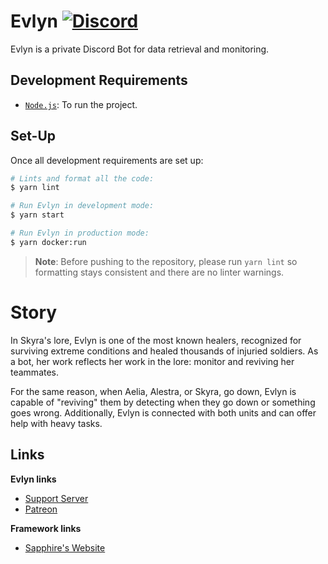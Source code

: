 # Evlyn [![Discord](https://discordapp.com/api/guilds/254360814063058944/embed.png)](https://join.skyra.pw)

Evlyn is a private Discord Bot for data retrieval and monitoring.

## Development Requirements

-   [`Node.js`]: To run the project.

[`node.js`]: https://nodejs.org/en/download/current/

## Set-Up

Once all development requirements are set up:

```bash
# Lints and format all the code:
$ yarn lint

# Run Evlyn in development mode:
$ yarn start

# Run Evlyn in production mode:
$ yarn docker:run
```

> **Note**: Before pushing to the repository, please run `yarn lint` so formatting stays consistent and there are no
> linter warnings.

# Story

In Skyra's lore, Evlyn is one of the most known healers, recognized for surviving extreme conditions and healed
thousands of injuried soldiers. As a bot, her work reflects her work in the lore: monitor and reviving her teammates.

For the same reason, when Aelia, Alestra, or Skyra, go down, Evlyn is capable of "reviving" them by detecting when they
go down or something goes wrong. Additionally, Evlyn is connected with both units and can offer help with heavy tasks.

## Links

**Evlyn links**

-   [Support Server](https://join.skyra.pw)
-   [Patreon](https://donate.skyra.pw/patreon)

**Framework links**

-   [Sapphire's Website](https://sapphirejs.com/)

